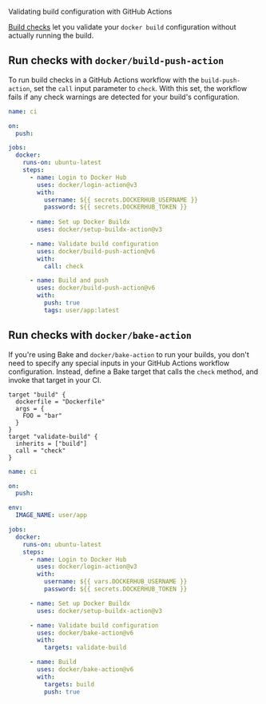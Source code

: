 Validating build configuration with GitHub Actions


[Build checks](/manuals/build/checks.md) let you validate your `docker build`
configuration without actually running the build.

## Run checks with `docker/build-push-action`

To run build checks in a GitHub Actions workflow with the `build-push-action`,
set the `call` input parameter to `check`. With this set, the workflow fails if
any check warnings are detected for your build's configuration.

```yaml
name: ci

on:
  push:

jobs:
  docker:
    runs-on: ubuntu-latest
    steps:
      - name: Login to Docker Hub
        uses: docker/login-action@v3
        with:
          username: ${{ secrets.DOCKERHUB_USERNAME }}
          password: ${{ secrets.DOCKERHUB_TOKEN }}
      
      - name: Set up Docker Buildx
        uses: docker/setup-buildx-action@v3

      - name: Validate build configuration
        uses: docker/build-push-action@v6
        with:
          call: check

      - name: Build and push
        uses: docker/build-push-action@v6
        with:
          push: true
          tags: user/app:latest
```

## Run checks with `docker/bake-action`

If you're using Bake and `docker/bake-action` to run your builds, you don't
need to specify any special inputs in your GitHub Actions workflow
configuration. Instead, define a Bake target that calls the `check` method,
and invoke that target in your CI.

```hcl
target "build" {
  dockerfile = "Dockerfile"
  args = {
    FOO = "bar"
  }
}
target "validate-build" {
  inherits = ["build"]
  call = "check"
}
```

```yaml
name: ci

on:
  push:

env:
  IMAGE_NAME: user/app

jobs:
  docker:
    runs-on: ubuntu-latest
    steps:
      - name: Login to Docker Hub
        uses: docker/login-action@v3
        with:
          username: ${{ vars.DOCKERHUB_USERNAME }}
          password: ${{ secrets.DOCKERHUB_TOKEN }}

      - name: Set up Docker Buildx
        uses: docker/setup-buildx-action@v3

      - name: Validate build configuration
        uses: docker/bake-action@v6
        with:
          targets: validate-build

      - name: Build
        uses: docker/bake-action@v6
        with:
          targets: build
          push: true
```
